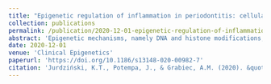 ```yaml
---
title: "Epigenetic regulation of inflammation in periodontitis: cellular mechanisms and therapeutic potential"
collection: publications
permalink: /publication/2020-12-01-epigenetic-regulation-of-inflammation-in-periodontitis
abstract: 'Epigenetic mechanisms, namely DNA and histone modifications, are critical regulators of immunity and inflammation which have emerged as potential targets for immunomodulating therapies. The prevalence and significant morbidity of periodontitis, in combination with accumulating evidence that genetic, environmental and lifestyle factors cannot fully explain the susceptibility of individuals to disease development, have driven interest in epigenetic regulation as an important factor in periodontitis pathogenesis. Aberrant promoter methylation profiles of genes involved in inflammatory activation, including TLR2, PTGS2, IFNG, IL6, IL8, and TNF, have been observed in the gingival tissue, peripheral blood or buccal mucosa from patients with periodontitis, correlating with changes in expression and disease severity. The expression of enzymes that regulate histone acetylation, in particular histone deacetylases (HDACs), is also dysregulated in periodontitis-affected gingival tissue. Infection of gingival epithelial cells, gingival fibroblasts and periodontal ligament cells with the oral pathogens Porphyromonas gingivalis or Treponema denticola induces alterations in expression and activity of chromatin-modifying enzymes, as well as site-specific and global changes in DNA methylation profiles and in histone acetylation and methylation marks. These epigenetic changes are associated with excessive production of inflammatory cytokines, chemokines, and matrix-degrading enzymes that can be suppressed by small molecule inhibitors of HDACs (HDACi) or DNA methyltransferases. HDACi and inhibitors of bromodomain-containing BET proteins ameliorate inflammation, osteoclastogenesis, and alveolar bone resorption in animal models of periodontitis, suggesting their clinical potential as host modulation therapeutic agents. However, broader application of epigenomic methods will be required to create a comprehensive map of epigenetic changes in periodontitis. The integration of functional studies with global analyses of the epigenetic landscape will provide critical information on the therapeutic and diagnostic potential of epigenetics in periodontal disease.'
date: 2020-12-01
venue: 'Clinical Epigenetics'
paperurl: 'https://doi.org/10.1186/s13148-020-00982-7'
citation: 'Jurdziński, K.T., Potempa, J., & Grabiec, A.M. (2020). &quot;Epigenetic regulation of inflammation in periodontitis: cellular mechanisms and therapeutic potential.&quot; <i>Clinical Epigenetics</i>, 12, 186.'
---
```



